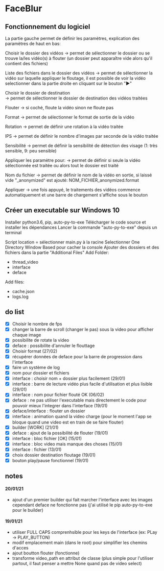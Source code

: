 # FaceBlur

## Fonctionnement du logiciel

La partie gauche permet de définir les paramètres, explication des paramètres de haut en bas:

Choisir le dossier des vidéos
  -> permet de sélectionner le dossier ou se trouve la/les vidéo(s) à flouter (un dossier peut apparaître vide alors qu'il contient des fichiers)

Liste des fichiers dans le dossier des vidéos
  -> permet de sélectionner la vidéo sur laquelle appliquer le floutage, il est possible de voir la vidéo selectionner dans la partie droite en cliquant sur le bouton "▶"
  
Choisir le dossier de destination  
  -> permet de sélectionner le dossier de destination des vidéos traitées

Flouter
  -> si coché, floute la vidéo sinon ne floute pas

Format
  -> permet de sélectionner le format de sortie de la vidéo
  
Rotation
  -> permet de définir une rotation à la vidéo traitée
    
IPS
  -> permet de définir le nombre d'images par seconde de la vidéo traitée
    
Sensibilité
  -> permet de définir la sensibilité de détection des visage (1: très sensible, 9: peu sensible)
    
Appliquer les paramètre pour:
  -> permet de définir si seule la vidéo sélectionnée est traitée ou alors tout le dossier est traité
    
Nom du fichier
  -> permet de définir le nom de la vidéo en sortie, si laissé vide "_anonymized" est ajouté: NOM_FICHIER_anonymized.format
    
Appliquer
  -> une fois appuyé, le traitements des vidéos commence automatiquement et une barre de chargement s'affiche sous le bouton
  
  

## Créer un executable sur Windows 10

Installer python3.6, pip, auto-py-to-exe
Télécharger le code source et installer les dépendances
Lancer la commande "auto-py-to-exe" depuis un terminal

Script location = sélectionner main.py à la racine
Selectionner One Directory
Window Based pour cacher la console
Ajouter des dossiers et des fichiers dans la partie "Additional Files"
Add Folder:
  - thread_video
  - interface
  - deface

Add files:
  - cache.json
  - logs.log


## do list
- [x] Choisir le nombre de fps
- [x] changer la barre de scroll (changer le pas) sous la video pour afficher chaque image
- [x] possibilite de rotate la video
- [x] deface : possibilite d'annuler le flouttage
- [x] Choisir format (27/02)
- [x] récupérer données de deface pour la barre de progression dans l'interface
- [x] faire un système de log
- [x] nom pour dossier et fichiers
- [x] interface : choisir nom + dossier plus facilement (29/01)
- [x] interface : barre de lecture vidéo plus facile d'utilisation et plus lisible (29/01)
- [x] interface : nom pour fichier flouté OK (06/02)
- [x] deface : ne pas utiliser l'executable mais directement le code pour pouvoir mieux l'integrer dans l'interface (19/01)
- [x] deface/interface : flouter un dossier
- [x] interface : animation quand la video charge (pour le moment l'app se bloque quand une video est en train de se faire flouter)
- [x] builder [WORK] (21/01)
- [x] deface : ajout de la possibilité de flouter (19/01)
- [x] interface : bloc fichier [OK] (15/01)
- [x] interface : bloc video mais manque des choses (15/01)
- [x] interface : fichier (13/01)
- [x] choix dossier destination floutage (19/01)
- [x] bouton play/pause fonctionnel (19/01)

## notes 
#### 20/01/21
- ajout d'un premier builder qui fait marcher l'interface avec les images cependant deface ne fonctionne pas (j'ai utilisé le pip auto-py-to-exe pour le builder)

#### 19/01/21
- utiliser FULL CAPS comprenhsible pour les keys de l'interface (ex: PLay -> PLAY_BUTTON)
- modif emplacement main (dans le root) pour simplifier les chemins d'acces
- ajout boutton flouter (fonctionne)
- transforme video_path en attribut de classe (plus simple pour l'utiliser partout, il faut penser a mettre None quand pas de video select)

